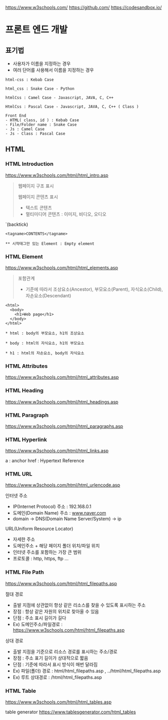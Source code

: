 https://www.w3schools.com/ https://github.com/ https://codesandbox.io/

# 프론트 엔드 개발

## 표기법
- 사용자가 이름을 지정하는 경우
- 여러 단어를 사용해서 이름을 지정하는 경우

```
html-css : Kebab Case

html_css : Snake Case - Python

htmlCss : Camel Case - Javascript, JAVA, C, C++

HtmlCss : Pascal Case - Javascript, JAVA, C, C++ ( Class )

Front End
- HTML( class, id ) : Kebab Case
- File/Folder name : Snake Case
- Js : Camel Case
- Js - Class : Pascal Case
```

## HTML

### HTML Introduction
https://www.w3schools.com/html/html_intro.asp

> 웹페이지 구조 표시
> 
> 웹페이지 콘텐츠 표시
> - 텍스트 콘텐츠
> - 멀티미디어 콘텐츠 : 이미지, 비디오, 오디오

`(backtick)

```
<tagname>CONTENTS</tagname>

** 시작태그만 있는 Element : Empty element
```

### HTML Element
https://www.w3schools.com/html/html_elements.asp

> 포함관계
> - 기준에 따라서 조상요소(Ancestor), 부모요소(Parent), 자식요소(Child), 자손요소(Descendant)

```
<html>
  <body>
    <h1>Web page</h1>
  </body>
</html>

* html : body의 부모요소, h1의 조상요소

* body : html의 자식요소, h1의 부모요소

* h1 : html의 자손요소, body의 자식요소
```

### HTML Attributes
https://www.w3schools.com/html/html_attributes.asp



### HTML Heading
https://www.w3schools.com/html/html_headings.asp



### HTML Paragraph
https://www.w3schools.com/html/html_paragraphs.asp



### HTML Hyperlink
https://www.w3schools.com/html/html_links.asp

a : anchor
href : Hypertext Reference



### HTML URL
https://www.w3schools.com/html/html_urlencode.asp

인터넷 주소
- IP(Internet Protocol) 주소 : 192.168.0.1
- 도메인(Domain Name) 주소 : www.naver.com
- domain -> DNS(Domain Name Server/System) -> ip

URL(Uniform Resource Locator)
- 자세한 주소
- 도메인주소 + 해당 페이지 폴더 위치/파일 위치
- 인터넷 주소를 포함하는 가장 큰 범위
- 프로토콜 : http, https, ftp ...



### HTML File Path
https://www.w3schools.com/html/html_filepaths.asp

절대 경로
- 출발 지점에 상관없이 항상 같은 리소스를 찾을 수 있도록 표시하는 주소
- 장점 : 항상 같은 자원의 위치로 찾아올 수 있음
- 단점 : 주소 표시 길이가 길다
- Ex) 도메인주소/파일경로 : https://www.w3schools.com/html/html_filepaths.asp

상대 경로
- 출발 지점을 기준으로 리소스 경로를 표시하는 주소/경로
- 장점 : 주소 표기 길이가 상대적으로 짧음
- 단점 : 기준에 따라서 표시 방식이 매번 달라짐
- Ex) 파일(폴더) 경로 : html/html_filepaths.asp , ../html/html_filepaths.asp
- Ex) 루트 상대경로 : /html/html_filepaths.asp




### HTML Table
https://www.w3schools.com/html/html_tables.asp

table generator
https://www.tablesgenerator.com/html_tables





